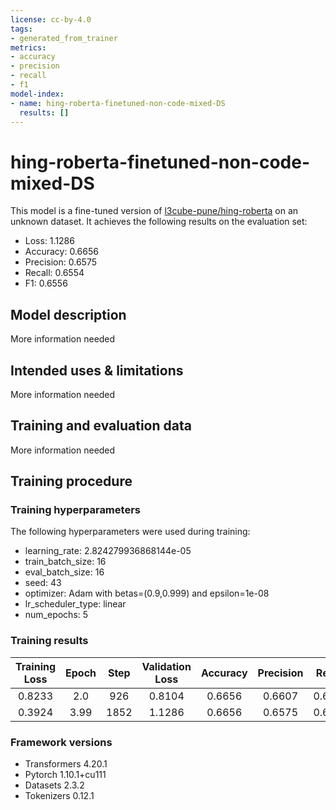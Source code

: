 ```yaml
---
license: cc-by-4.0
tags:
- generated_from_trainer
metrics:
- accuracy
- precision
- recall
- f1
model-index:
- name: hing-roberta-finetuned-non-code-mixed-DS
  results: []
---
```


<!-- This model card has been generated automatically according to the information the Trainer had access to. You
should probably proofread and complete it, then remove this comment. -->

# hing-roberta-finetuned-non-code-mixed-DS

This model is a fine-tuned version of [l3cube-pune/hing-roberta](https://huggingface.co/l3cube-pune/hing-roberta) on an unknown dataset.
It achieves the following results on the evaluation set:
- Loss: 1.1286
- Accuracy: 0.6656
- Precision: 0.6575
- Recall: 0.6554
- F1: 0.6556

## Model description

More information needed

## Intended uses & limitations

More information needed

## Training and evaluation data

More information needed

## Training procedure

### Training hyperparameters

The following hyperparameters were used during training:
- learning_rate: 2.824279936868144e-05
- train_batch_size: 16
- eval_batch_size: 16
- seed: 43
- optimizer: Adam with betas=(0.9,0.999) and epsilon=1e-08
- lr_scheduler_type: linear
- num_epochs: 5

### Training results

| Training Loss | Epoch | Step | Validation Loss | Accuracy | Precision | Recall | F1     |
|:-------------:|:-----:|:----:|:---------------:|:--------:|:---------:|:------:|:------:|
| 0.8233        | 2.0   | 926  | 0.8104          | 0.6656   | 0.6607    | 0.6537 | 0.6555 |
| 0.3924        | 3.99  | 1852 | 1.1286          | 0.6656   | 0.6575    | 0.6554 | 0.6556 |


### Framework versions

- Transformers 4.20.1
- Pytorch 1.10.1+cu111
- Datasets 2.3.2
- Tokenizers 0.12.1
